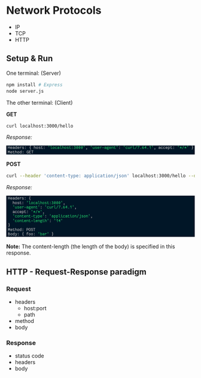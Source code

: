 # Network Protocols

- IP
- TCP
- HTTP

## Setup & Run

One terminal: (Server)

```bash
npm install # Express
node server.js
```

The other terminal: (Client)

**GET**

```bash
curl localhost:3000/hello
```

_Response:_

![GET](images/GET.png)

**POST**

```bash
curl --header 'content-type: application/json' localhost:3000/hello --data '{"foo": "bar"}'
```

_Response:_

![POST](images/POST.png)

**Note:** The content-length (the length of the body) is specified in this response.

## HTTP - Request-Response paradigm

### Request

- headers
  - host:port
  - path
- method
- body

### Response

- status code
- headers
- body
